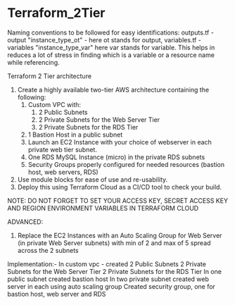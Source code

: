 # Terraform_2Tier
Naming conventions to be followed for easy identifications:
outputs.tf - output "instance_type_ot" - here ot stands for output,
variables.tf - variables "instance_type_var" here var stands for variable.
This helps in reduces a lot of stress in finding which is a variable or a resource name while referencing.

Terraform 2 Tier architecture 

1. Create a highly available two-tier AWS architecture containing the following:
   1. Custom VPC with:
      1. 2 Public Subnets
      2. 2 Private Subnets for the Web Server Tier
      3. 2 Private Subnets for the RDS Tier
   2. 1 Bastion Host in a public subnet
   3. Launch an EC2 Instance with your choice of webserver in each private web tier subnet.
   4. One RDS MySQL Instance (micro) in the private RDS subnets
   5. Security Groups properly configured for needed resources (bastion host, web servers, RDS)
2. Use module blocks for ease of use and re-usability.
3. Deploy this using Terraform Cloud as a CI/CD tool to check your build.

NOTE: DO NOT FORGET TO SET YOUR  ACCESS KEY, SECRET ACCESS KEY AND REGION ENVIRONMENT VARIABLES IN TERRAFORM CLOUD

‌ADVANCED:
1. Replace the EC2 Instances with an Auto Scaling Group for Web Server (in private Web Server subnets) with min of 2 and max of 5 spread across the 2 subnets

Implementation:-
In custom vpc - created
     2 Public Subnets
     2 Private Subnets for the Web Server Tier
     2 Private Subnets for the RDS Tier
In one public subnet created bastion host
In two private subnet created web server in each using auto scaling group
Created security group, one for bastion host, web server and RDS
